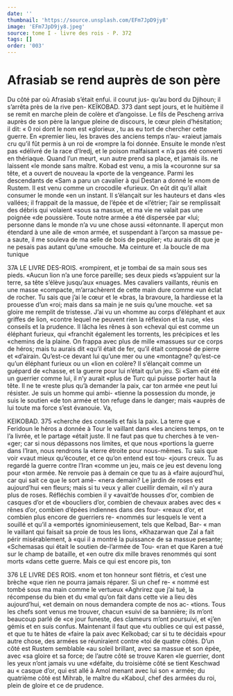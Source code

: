 ```yaml
---
date: ''
thumbnail: 'https://source.unsplash.com/EFm7JpD9jy8'
image: 'EFm7JpD9jy8.jpeg'
source: tome I - livre des rois - P. 372
tags: []
order: '003'
---
```


# Afrasiab se rend auprès de son père

Du côté par où Afrasiab s’était enfui. il courut jus- qu’au bord du Djihoun; il s’arrêta près de la rive pen-
KEÏKOBAD. 373 dant sept jours, et le huitième il se remit en marche
plein de colère et d’angoisse. Le fils de Pescheng arriva
auprès de son père la langue pleine de discours, le cœur plein d’hésitation; il dit: « 0 roi dont le nom est «glorieux , tu as eu tort de chercher cette guerre. En «premier lieu, les braves des anciens temps n’au- «raieut jamais cru qu’il fût permis à un roi de «rompre la foi donnée. Ensuite le monde n’est pas «délivré de la race d’Iredj, et le poison malfaisant
« n’a pas été converti en thériaque. Quand l’un meurt,
«un autre prend sa place, et jamais ils. ne laissent «le monde sans maître. Kobad est venu, a mis la «couronne sur sa tête, et a ouvert de nouveau la «porte de la vengeance. Parmi les descendants de «Sam a paru un cavalier à qui Destan a donné le «nom de Rustem. Il est venu comme un crocodile «furieux. On eût dit qu’il allait consumer le monde
«en un instant. Il s’élançait sur les hauteurs et dans
«les vallées; il frappait de la massue, de l’épée et de
«l’étrier; l’air se remplissait des débris qui volaient
«sous sa massue, et ma vie ne valait pas une poignée
«de poussière. Toute notre armée a été dispersée par
«lui; personne dans le monde n’a vu une chose aussi «étonnante. Il aperçut mon étendard à une aile de
«mon armée, et suspendant à l’arçon sa massue pe-
a saute, il me souleva de ma selle de bois de peuplier; «tu aurais dit que je ne pesais pas autant qu’une «mouche. Ma ceinture et .la boucle de ma tunique

37A LE LIVRE DES-ROIS.
«rompirent, et je tombai de sa main sous ses pieds. «Aucun lion n’a une force pareille; ses deux pieds
«s’appuient sur la terre, sa tête s’élève jusqu’aux
«nuages. Mes cavaliers vaillants, réunis en une masse «compacte, m’arrachèrent de cette main dure comme
«un éclat de rocher. Tu sais que j’ai le cœur et le
«bras, la bravoure, la hardiesse et la prouesse d’un «roi; mais dans sa main je ne suis qu’une mouche.
«et sa gloire me remplit de tristesse. J’ai vu un «homme au corps d’éléphant et aux griffes de lion,
«contre lequel ne peuvent rien la réflexion et la ruse, «les conseils et la prudence. Il lâcha les rênes à son «cheval qui est comme un éléphant furieux, qui «franchit également les torrents, les précipices et les «chemins de la plaine. On frappa avec plus de mille
«massues sur ce corps de héros; mais tu aurais dit «qu’il était de fer, qu’il était composé de pierre et
«d’airain. Qu’est-ce devant lui qu’une mer ou une «montagne? qu’est-ce qu’un éléphant furieux ou un
«lion en colère? Il s’élançait comme un guépard de
«chasse, et la guerre pour lui n’était qu’un jeu. Si
«Sam eût été un guerrier comme lui, il n’y aurait
«plus de Turc qui puisse porter haut la tête. Il ne te «reste plus qu’à demander la paix, car ton armée
«ne peut lui résister. Je suis un homme qui ambi- «tienne la possession du monde, je suis le soutien «de ton armée et ton refuge dans le danger; mais «auprès de lui toute ma force s’est évanouie. Va,

KEIKOBAD. 375 «cherche des conseils et fais la paix. La terre que
« Feridoun le héros a donnée à Tour le vaillant dans «les anciens temps, on te l’a livrée, et le partage «était juste. Il ne faut pas que tu cherches à te ven- «ger; car si nous dépassons nos limites, et que nous «portions la guerre dans l’Iran, nous rendrons la «terre étroite pour nous-mêmes. Tu sais que voir «vaut mieux qu’écouter, et ce qu’on entend est tou-
«jours creux. Tu as regardé la guerre contre l’Iran «comme un jeu, mais ce jeu est devenu long pour «ton armée. Ne renvoie pas à demain ce que tu as à «faire aujourd’hui, car qui sait ce que le sort amè- «nera demain? Le jardin de roses est aujourd’hui «en fleurs; mais si tu veux y aller cueillir demain, «il n’y aura plus de roses. Réfléchis combien il y
«avait’de housses d’or, combien de casques d’or et de «boucliers d’or, combien de chevaux arabes avec des
« rênes d’or, combien d’épées indiennes dans des four-
«reaux d’or, et combien plus encore de guerriers re- «nommés sur lesquels le vent a souillé et qu’il a «emportés ignominieusement, tels que Kelbad, Bar-
« man le vaillant qui faisait sa proie de tous les lions, «Khazarwan que Zal a fait périr misérablement, à
«qui il a montré la puissance de sa massue pesante; «Schemasas qui était le soutien de-l’armée de Tou-
«ran et que Karen a tué sur le champ de bataille, et «en outre dix mille braves renommés qui sont morts «dans cette guerre. Mais ce qui est encore pis, ton

376 LE LIVRE DES ROIS.
«nom et ton honneur sont flétris, et c’est une brèche
«que rien ne pourra jamais réparer. Si un chef re- « nommé est tombé sous ma main comme le vertueux «Aghrirez que j’ai tué, la récompense du bien et du
«mal qu’on fait dans cette vie a lieu dès aujourd’hui,
«et demain on nous demandera compte de nos ac- «tions. Tous les chefs sont venus me trouver, chacun «suivi de sa bannière; ils m’ont beaucoup parlé de
«ce jour funeste, des clameurs m’ont poursuivi, et «j’en gémis et en suis confus. Maintenant il faut que
«tu oublies ce qui est passé, et que tu te hâtes de «faire la paix avec Keîkobad; car si tu te décidais «pour autre chose, des armées se réuniraient contre «toi de quatre côtés. D’un côté est Rustem semblable
«au soleil brillant, avec sa massue et son épée, avec
«sa gloire et sa force; de l’autre côté se trouve Karen
«le guerrier, dont les yeux n’ont jamais vu une «défaite, du troisième côté se tient Keschwad au
« casque d’or, qui est allé à Amol menant avec lui son
« armée; du quatrième côté est Mihrab, le maître du «Kaboul, chef des armées du roi, plein de gloire et ce de prudence.
